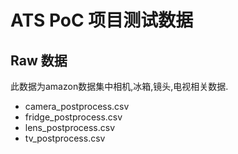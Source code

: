 # ATS PoC 项目测试数据
## Raw 数据
此数据为amazon数据集中相机,冰箱,镜头,电视相关数据.
- camera_postprocess.csv
- fridge_postprocess.csv
- lens_postprocess.csv
- tv_postprocess.csv
